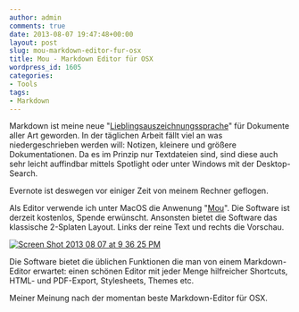 ```yaml
---
author: admin
comments: true
date: 2013-08-07 19:47:48+00:00
layout: post
slug: mou-markdown-editor-fur-osx
title: Mou - Markdown Editor für OSX
wordpress_id: 1605
categories:
- Tools
tags:
- Markdown
---
```


Markdown ist meine neue "[Lieblingsauszeichnungssprache](http://andydunkel.net/tools/2013/06/16/markdown.html)" für Dokumente aller Art geworden. In der täglichen Arbeit fällt viel an was niedergeschrieben werden will: Notizen, kleinere und größere Dokumentationen. Da es im Prinzip nur Textdateien sind, sind diese auch sehr leicht auffindbar mittels Spotlight oder unter Windows mit der Desktop-Search.




Evernote ist deswegen vor einiger Zeit von meinem Rechner geflogen.




Als Editor verwende ich unter MacOS die Anwenung "[Mou](http://mouapp.com/)". Die Software ist derzeit kostenlos, Spende erwünscht. Ansonsten bietet die Software das klassische 2-Splaten Layout. Links der reine Text und rechts die Vorschau.




[![Screen Shot 2013 08 07 at 9 36 25 PM](http://andydunkel.net/assets/uploads/2013/08/Screen-Shot-2013-08-07-at-9.36.25-PM.png)](http://mouapp.com/)




Die Software bietet die üblichen Funktionen die man von einem Markdown-Editor erwartet: einen schönen Editor mit jeder Menge hilfreicher Shortcuts, HTML- und PDF-Export, Stylesheets, Themes etc.




Meiner Meinung nach der momentan beste Markdown-Editor für OSX.
